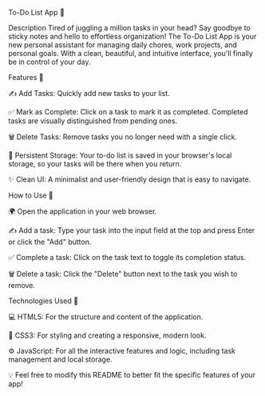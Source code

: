 To-Do List App 🚀

Description
Tired of juggling a million tasks in your head? Say goodbye to sticky notes and hello to effortless organization! The To-Do List App is your new personal assistant for managing daily chores, work projects, and personal goals. With a clean, beautiful, and intuitive interface, you'll finally be in control of your day.

Features 🎯

✍ Add Tasks: Quickly add new tasks to your list.

✅ Mark as Complete: Click on a task to mark it as completed. Completed tasks are visually distinguished from pending ones.

🗑️ Delete Tasks: Remove tasks you no longer need with a single click.

💾 Persistent Storage: Your to-do list is saved in your browser's local storage, so your tasks will be there when you return.

✨ Clean UI: A minimalist and user-friendly design that is easy to navigate.

How to Use 📢

🌍 Open the application in your web browser.

✍ Add a task: Type your task into the input field at the top and press Enter or click the "Add" button.

✅ Complete a task: Click on the task text to toggle its completion status.

🗑️ Delete a task: Click the "Delete" button next to the task you wish to remove.

Technologies Used 📌

💻 HTML5: For the structure and content of the application.

🎨 CSS3: For styling and creating a responsive, modern look.

⚙ JavaScript: For all the interactive features and logic, including task management and local storage.

💡 Feel free to modify this README to better fit the specific features of your app!
